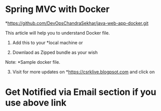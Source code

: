 # Spring MVC with Docker 
  *https://github.com/DevOpsChandraSekhar/java-web-app-docker.git
  
  
  This article will help you to understand Docker file.
  1. Add this to your *local machine or
    
  2. Downlaod as Zipped bundle as your wish 
  
  Note: 
  *Sample docker file.
  
  3. Visit for more updates on 
     *https://csrklive.blogpsot.com  and click on 
	 
# Get Notified via Email section if you use above link


	 
 


  